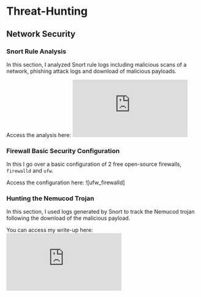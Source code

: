 # Threat-Hunting

## Network Security


### Snort Rule Analysis

In this section, I analyzed Snort rule logs including malicious scans of a network, phishing attack logs and download of malicious payloads.

Access the analysis here:
![Snort Rule Analysis](https://github.com/Sk3llington/Threat-Hunting/blob/main/Snort_Rules_Analysis.md)


### Firewall Basic Security Configuration

In this I go over a basic configuration of 2 free open-source firewalls, `firewalld` and `ufw`.

Access the configuration here:
![ufw_firewalld]

### Hunting the Nemucod Trojan

In this section, I used logs generated by Snort to track the Nemucod trojan following the download of the malicious payload.

You can access my write-up here:
![nemucod hunt](https://github.com/Sk3llington/Threat-Hunting/blob/main/Hunting_The_Nemucod_Trojan.md)
